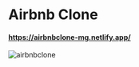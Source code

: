 # Airbnb Clone
#### https://airbnbclone-mg.netlify.app/
![airbnbclone](https://user-images.githubusercontent.com/85064536/169555414-03454b3b-3ef9-4676-acc9-2b09a91c8de3.jpg)
